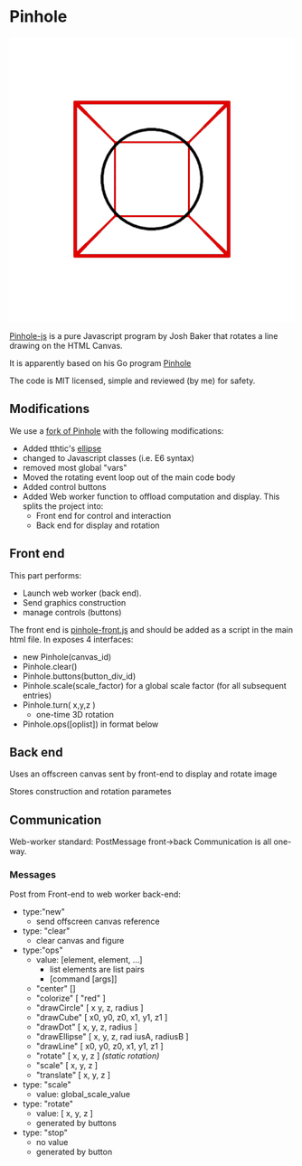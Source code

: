 # Pinhole
![](images/687474703a2f2f692e696d6775722e636f6d2f664b65314e33452e6a7067.gif)

[Pinhole-js](https://github.com/tidwall/pinhole-js/tree/master) is a pure Javascript program by Josh Baker that rotates a line drawing on the HTML Canvas.

It is apparently based on his Go program [Pinhole](https://github.com/tidwall/pinhole)

The code is MIT licensed, simple and reviewed (by me) for safety.

## Modifications

We use a [fork of Pinhole](https://github.com/alfille/pinhole-js) with the following modifications:

* Added tthtic's [ellipse](https://github.com/tthtlc/pinhole-js/tree/master)
* changed to Javascript classes (i.e. E6 syntax)
* removed most global "vars"
* Moved the rotating event loop out of the main code body
* Added control buttons
* Added Web worker function to offload computation and display. This splits the project into:
  * Front end for control and interaction
  * Back end for display and rotation

## Front end

This part performs:

* Launch web worker (back end).
* Send graphics construction
* manage controls (buttons)

The front end is [pinhole-front.js](https://github.com/alfille/HotApplePi/js/pinhole-front.js) and should be added as a script in the main html file. In exposes 4 interfaces:

* new Pinhole(canvas_id) 
* Pinhole.clear()
* Pinhole.buttons(button_div_id)
* Pinhole.scale(scale_factor) for a global scale factor (for all subsequent entries)
* Pinhole.turn( x,y,z )
  * one-time 3D rotation
* Pinhole.ops([oplist]) in format below 

## Back end

Uses an offscreen canvas sent by front-end to display and rotate image

Stores construction and rotation parametes

## Communication

Web-worker standard: PostMessage front->back
Communication is all one-way.

### Messages

Post from Front-end to web worker back-end:

* type:"new"
  * send offscreen canvas reference
* type: "clear"
  * clear canvas and figure
* type:"ops"
  * value: \[element, element, ...\]
    * list elements are list pairs
    * \[command \[args\]\]
  * "center" \[\]
  * "colorize" \[ "red" \]
  * "drawCircle" \[ x y, z, radius \]
  * "drawCube" \[ x0, y0, z0, x1, y1, z1 \]
  * "drawDot" \[ x, y, z, radius \]
  * "drawEllipse" \[ x, y, z, rad	iusA, radiusB \]
  * "drawLine" \[ x0, y0, z0, x1, y1, z1 \]
  * "rotate" \[ x, y, z \] *(static rotation)*
  * "scale" \[ x, y, z \]
  * "translate" \[ x, y, z \]
* type: "scale"
  * value: global_scale_value
* type: "rotate"
  * value: \[ x, y, z \]
  * generated by buttons
* type: "stop"
  * no value
  * generated by button
